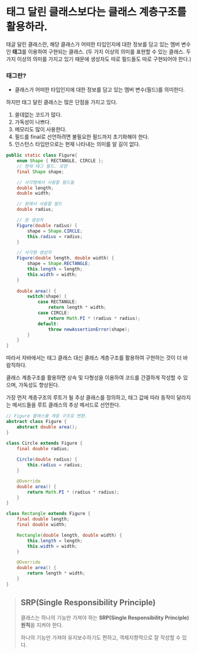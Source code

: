 # 태그 달린 클래스보다는 클래스 계층구조를 활용하라.
태글 달린 클래스란, 해당 클래스가 어떠한 타입인지에 대한 정보를 담고 있는 멤버 변수인 **태그**를 이용하여 구현되는 클래스. (두 가지 이상의 의미를 표현할 수 있는 클래스. 두 가지 이상의 의미를 가지고 있기 때문에 생성자도 따로 필드들도 따로 구현되어야 한다.)

### 태그란?
* 클래스가 어떠한 타입인지에 대한 정보를 담고 있는 멤버 변수(필드)를 의미한다.

하지만 태그 달린 클래스는 많은 단점을 가지고 있다.

1. 쓸데없는 코드가 많다.
2. 가독성이 나쁘다.
3. 메모리도 많이 사용한다.
4. 필드를 final로 선언하려면 불필요한 필드까지 초기화해야 한다.
5. 인스턴스 타입만으로는 현재 나타내는 의미를 알 길이 없다.

```java
public static class Figure{
	enum Shape { RECTANGLE, CIRCLE };
    // 현재 태그 필드. 모양
    final Shape shape;

	// 사각형에서 사용할 필드들
    double length;
    double width;

	// 원에서 사용할 필드
    double radius;

	// 원 생성자
    Figure(double radius) {
    	shape = Shape.CIRCLE;
        this.radius = radius;
    }

	// 사각형 생성자
    Figure(double length, double width) {
    	shape = Shape.RECTANGLE;
        this.length = length;
        this.width = width;
    }
    
    double area() {
    	switch(shape) {
            case RECTANGLE:
                return length * width;
            case CIRCLE:
                return Math.PI * (radius * radius);
            default:
                throw newAssertionError(shape);
        }
    }
}
```

따라서 자바에서는 태그 클래스 대신 클래스 계층구조를 활용하여 구현하는 것이 더 바람직하다.

클래스 계층구조를 활용하면 상속 및 다형성을 이용하여 코드를 간결하게 작성할 수 있으며, 가독성도 향상된다.

가장 먼저 계층구조의 루트가 될 추상 클래스를 정의하고, 태그 값에 따라 동작이 달라지는 메서드들을 루트 클래스의 추상 메서드로 선언한다.

```java
// Figure 클래스를 계층 구조로 변환.
abstract class Figure {
    abstract double area();
}

class Circle extends Figure {
    final double radius;
    
    Circle(double radius) { 
        this.radius = radius;
    }

    @Override 
    double area() { 
        return Math.PI * (radius * radius); 
    }
}

class Rectangle extends Figure {
    final double length;
    final double width;

    Rectangle(double length, double width) {
        this.length = length;
        this.width = width;
    }

    @Override 
    double area() { 
        return length * width; 
    }
}
```

> ## SRP(Single Responsibility Principle)
>
> 클래스는 하나의 기능만 가져야 하는 **SRP(Single Responsibility Principle)원칙**을 지켜야 한다.
>
> 하나의 기능만 가져야 유지보수하기도 편하고, 객체지향적으로 잘 작성할 수 있다.
